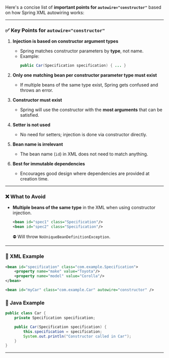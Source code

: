 Here's a concise list of **important points for `autowire="constructor"`** based on how Spring XML autowiring works:

---

### ✅ **Key Points for `autowire="constructor"`**

1. **Injection is based on constructor argument types**
    - Spring matches constructor parameters by **type**, not name.
    - Example:
      ```java
      public Car(Specification specification) { ... }
      ```

2. **Only one matching bean per constructor parameter type must exist**
    - If multiple beans of the same type exist, Spring gets confused and throws an error.

3. **Constructor must exist**
    - Spring will use the constructor with the **most arguments** that can be satisfied.

4. **Setter is not used**
    - No need for setters; injection is done via constructor directly.

5. **Bean name is irrelevant**
    - The bean name (`id`) in XML does not need to match anything.

6. **Best for immutable dependencies**
    - Encourages good design where dependencies are provided at creation time.

---

### ❌ What to Avoid

- **Multiple beans of the same type** in the XML when using constructor injection.
  ```xml
  <bean id="spec1" class="Specification"/>
  <bean id="spec2" class="Specification"/>
  ```
  ⛔ Will throw `NoUniqueBeanDefinitionException`.

---

### 📝 XML Example

```xml
<bean id="specification" class="com.example.Specification">
    <property name="make" value="Toyota"/>
    <property name="model" value="Corolla"/>
</bean>

<bean id="myCar" class="com.example.Car" autowire="constructor" />
```

### 🧾 Java Example

```java
public class Car {
    private Specification specification;

    public Car(Specification specification) {
        this.specification = specification;
        System.out.println("Constructor called in Car");
    }
}
```

---
